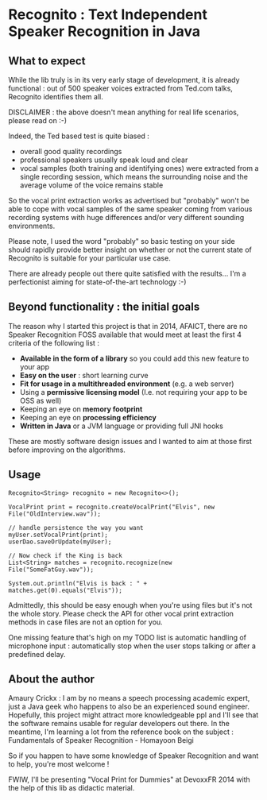 **Recognito : Text Independent Speaker Recognition in Java**
============================================================

## What to expect

While the lib truly is in its very early stage of development, it is already functional : out of 500 speaker voices extracted from Ted.com talks, Recognito identifies them all.

DISCLAIMER : the above doesn't mean anything for real life scenarios, please read on :-)

Indeed, the Ted based test is quite biased : 
- overall good quality recordings
- professional speakers usually speak loud and clear
- vocal samples (both training and identifying ones) were extracted from a single recording session, which means the surrounding noise and the average volume of the voice remains stable

So the vocal print extraction works as advertised but "probably" won't be able to cope with vocal samples of the same speaker coming from various recording systems with huge differences and/or very different sounding environments. 

Please note, I used the word "probably" so basic testing on your side should rapidly provide better insight on whether or not the current state of Recognito is suitable for your particular use case.

There are already people out there quite satisfied with the results... I'm a perfectionist aiming for state-of-the-art technology :-)

## Beyond functionality : the initial goals

The reason why I started this project is that in 2014, AFAICT, there are no Speaker Recognition FOSS available that would meet at least the first 4 criteria of the following list :
- **Available in the form of a library** so you could add this new feature to your app
- **Easy on the user** : short learning curve
- **Fit for usage in a multithreaded environment** (e.g. a web server)
- Using a **permissive licensing model** (I.e. not requiring your app to be OSS as well)
- Keeping an eye on **memory footprint**
- Keeping an eye on **processing efficiency**
- **Written in Java** or a JVM language or providing full JNI hooks

These are mostly software design issues and I wanted to aim at those first before improving on the algorithms. 

## Usage

```
Recognito<String> recognito = new Recognito<>();

VocalPrint print = recognito.createVocalPrint("Elvis", new File("OldInterview.wav"));

// handle persistence the way you want
myUser.setVocalPrint(print);
userDao.saveOrUpdate(myUser);
        
// Now check if the King is back
List<String> matches = recognito.recognize(new File("SomeFatGuy.wav"));
        
System.out.println("Elvis is back : " + matches.get(0).equals("Elvis"));
```

Admittedly, this should be easy enough when you're using files but it's not the whole story. Please check the API for other vocal print extraction methods in case files are not an option for you.

One missing feature that's high on my TODO list is automatic handling of microphone input : automatically stop when the user stops talking or after a predefined delay.

## About the author
Amaury Crickx : I am by no means a speech processing academic expert, just a Java geek who happens to also be an experienced sound engineer. Hopefully, this project might attract more knowledgeable ppl and I'll see that the software remains usable for regular developers out there. In the meantime, I'm learning a lot from the reference book on the subject : Fundamentals of Speaker Recognition - Homayoon Beigi

So if you happen to have some knowledge of Speaker Recognition and want to help, you're most welcome !

FWIW, I'll be presenting "Vocal Print for Dummies" at DevoxxFR 2014 with the help of this lib as didactic material.
